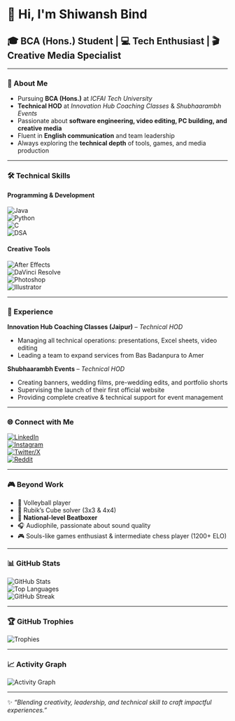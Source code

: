 # 👋 Hi, I'm Shiwansh Bind  

## 🎓 BCA (Hons.) Student | 💻 Tech Enthusiast | 🎬 Creative Media Specialist  

---

### 🌟 About Me  
- Pursuing **BCA (Hons.)** at *ICFAI Tech University*  
- **Technical HOD** at *Innovation Hub Coaching Classes* & *Shubhaarambh Events*  
- Passionate about **software engineering, video editing, PC building, and creative media**  
- Fluent in **English communication** and team leadership  
- Always exploring the **technical depth** of tools, games, and media production  

---

### 🛠️ Technical Skills  

#### Programming & Development  
![Java](https://img.shields.io/badge/Java-007396?style=for-the-badge&logo=java&logoColor=white)  
![Python](https://img.shields.io/badge/Python-3776AB?style=for-the-badge&logo=python&logoColor=white)  
![C](https://img.shields.io/badge/C-00599C?style=for-the-badge&logo=c&logoColor=white)  
![DSA](https://img.shields.io/badge/Data%20Structures%20&%20Algorithms-4CAF50?style=for-the-badge&logo=codeforces&logoColor=white)  

#### Creative Tools  
![After Effects](https://img.shields.io/badge/After%20Effects-9999FF?style=for-the-badge&logo=adobeaftereffects&logoColor=white)  
![DaVinci Resolve](https://img.shields.io/badge/DaVinci%20Resolve-1A1A1A?style=for-the-badge&logo=blackmagicdesign&logoColor=white)  
![Photoshop](https://img.shields.io/badge/Photoshop-31A8FF?style=for-the-badge&logo=adobephotoshop&logoColor=white)  
![Illustrator](https://img.shields.io/badge/Illustrator-FF9A00?style=for-the-badge&logo=adobeillustrator&logoColor=white)  

---

### 💼 Experience  

**Innovation Hub Coaching Classes (Jaipur)** – *Technical HOD*  
- Managing all technical operations: presentations, Excel sheets, video editing  
- Leading a team to expand services from Bas Badanpura to Amer  

**Shubhaarambh Events** – *Technical HOD*  
- Creating banners, wedding films, pre-wedding edits, and portfolio shorts  
- Supervising the launch of their first official website  
- Providing complete creative & technical support for event management  

---

### 🌐 Connect with Me  

[![LinkedIn](https://img.shields.io/badge/LinkedIn-0A66C2?style=for-the-badge&logo=linkedin&logoColor=white)](https://www.linkedin.com/in/shiwansh-bind-aa5983382/)  
[![Instagram](https://img.shields.io/badge/Instagram-E4405F?style=for-the-badge&logo=instagram&logoColor=white)](https://www.instagram.com/pwfplayz_)  
[![Twitter/X](https://img.shields.io/badge/Twitter-000000?style=for-the-badge&logo=x&logoColor=white)](https://x.com/shiwansh_bind)  
[![Reddit](https://img.shields.io/badge/Reddit-FF4500?style=for-the-badge&logo=reddit&logoColor=white)](https://www.reddit.com/user/shibbu_pwf_dev)  

---

### 🎮 Beyond Work  

- 🏐 Volleyball player  
- 🧩 Rubik’s Cube solver (3x3 & 4x4)  
- 🎤 **National-level Beatboxer**  
- 🎧 Audiophile, passionate about sound quality  
- 🎮 Souls-like games enthusiast & intermediate chess player (1200+ ELO) 

---

### 📊 GitHub Stats  

![GitHub Stats](https://github-readme-stats.vercel.app/api?username=shiwansh-bind&show_icons=true&theme=radical)  
![Top Languages](https://github-readme-stats.vercel.app/api/top-langs/?username=shiwansh-bind&layout=compact&theme=radical)  
![GitHub Streak](https://github-readme-streak-stats.herokuapp.com/?user=shiwansh-bind&theme=radical)  

---

### 🏆 GitHub Trophies  
![Trophies](https://github-profile-trophy.vercel.app/?username=shiwansh-bind&theme=radical&no-frame=true&margin-w=10)  

---
<!--
### 🐍 Contribution Snake  
![Snake animation](https://github.com/shiwansh-bind/shiwansh-bind/blob/output/github-contribution-grid-snake.svg)


--->

### 📈 Activity Graph  
![Activity Graph](https://github-readme-activity-graph.vercel.app/graph?username=shiwansh-bind&theme=radical)  

---

✨ *“Blending creativity, leadership, and technical skill to craft impactful experiences.”*  
